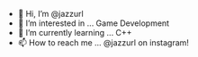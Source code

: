 - 👋 Hi, I’m @jazzurl
- 👀 I’m interested in ... Game Development
- 🌱 I’m currently learning ... C++
- 📫 How to reach me ... @jazzurl on instagram!

